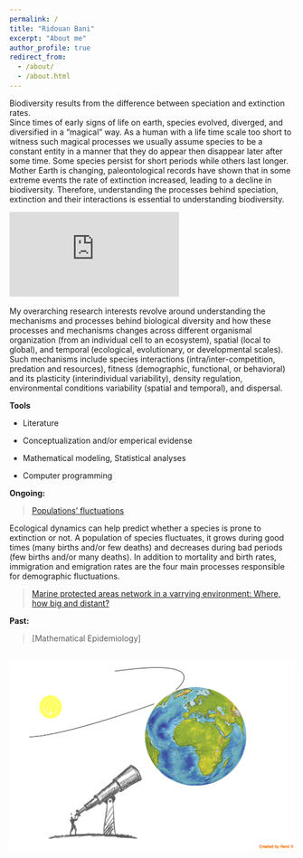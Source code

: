 ```yaml
---
permalink: /
title: "Ridouan Bani"
excerpt: "About me"
author_profile: true
redirect_from:
  - /about/
  - /about.html
---
```

Biodiversity results from the difference between speciation and extinction rates.  
Since times of early signs of life on earth, species evolved, diverged, and diversified in a “magical” way. As a human with a life time scale too short to witness such magical processes we usually assume species to be a constant entity in a manner that they do appear then disappear later after some time. Some species persist for short periods while others last longer. Mother Earth is changing, paleontological records have shown that in some extreme events the rate of extinction increased, leading to a decline in biodiversity. Therefore, understanding the processes behind speciation, extinction and their interactions is essential to  understanding biodiversity.

![](https://latex.codecogs.com/gif.latex?%5Cdpi%7B150%7D%20%5Cfn_cs%20%5Clarge%20%24%24%20%5CDelta%20Biodiversity%26%3D%5Ccolorbox%7BGreen%7D%7BSpeciation%7D%20%26%20%26-%5Ccolorbox%7BBurntOrange%7D%7BExtinction%7D%20%26%20%26&plus;COV%28Speciation%2CExtinction%29%20%24%24)


My overarching research interests revolve around understanding the mechanisms and processes behind biological diversity and how these processes and mechanisms changes across different organismal organization (from an individual cell to an ecosystem), spatial (local to global), and temporal (ecological, evolutionary, or developmental scales). Such mechanisms include species interactions (intra/inter-competition, predation and resources), fitness (demographic, functional, or behavioral) and its plasticity (interindividual variability), density regulation, environmental conditions variability (spatial and temporal), and dispersal.


**Tools**

* Literature

* Conceptualization and/or emperical evidense

* Mathematical modeling, Statistical analyses  

* Computer programming


**Ongoing:**
> [Populations’ fluctuations ](https://ridouanbani.github.io/portfolio/portfolio-1/)

Ecological dynamics can help predict whether a species is prone to extinction or not. A population of species fluctuates, it grows during good times (many births and/or few deaths) and decreases during bad periods (few births and/or many  deaths). In addition to mortality and birth rates, immigration and emigration rates are the four main processes responsible for demographic fluctuations.

> [Marine protected areas network in a varrying environment: Where, how big and distant?](https://ridouanbani.github.io/portfolio/portfolio-3/)

**Past:**
>[Mathematical Epidemiology]

<br/><img src='/images/Macroscopy.png'>
